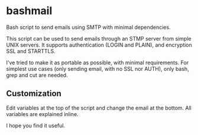 # bashmail
Bash script to send emails using SMTP with minimal dependencies.

This script can be used to send emails through an STMP server from 
simple UNIX servers. It supports authentication (LOGIN and PLAIN), 
and encryption SSL and STARTTLS. 

I've tried to make it as portable as possible, with minimal requirements.
For simplest use cases (only sending email, with no SSL nor AUTH), only
bash, grep and cut are needed. 

Customization
-------------

Edit variables at the top of the script and change the email at the bottom. 
All variables are explained inline. 

I hope you find it useful. 
